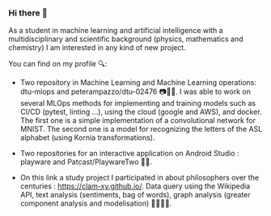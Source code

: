 ### Hi there 👋

As a student in machine learning and artificial intelligence with a multidisciplinary and scientific background (physics, mathematics and chemistry) I am interested in any kind of new project.

You can find on my profile 🔍:

- Two repository in Machine Learning and Machine Learning operations: dtu-mlops and peterampazzo/dtu-02476 📷👨‍💻. I was able to work on several MLOps methods for implementing and training models such as CI/CD (pytest, linting ...), using the cloud (google and AWS), and docker. The first one is a simple implementation of a convolutional network for MNIST. The second one is a model for recognizing the letters of the ASL alphabet (using Kornia transformations).

- Two repositories for an interactive application on Android Studio : playware and Patcast/PlaywareTwo 📲📳.

- On this link a study project I participated in about philosophers over the centuries : https://clam-xy.github.io/. Data query using the Wikipedia API, text analysis (sentiments, bag of words), graph analysis (greater component analysis and modelisation) 🧾👨‍👧‍👦.
